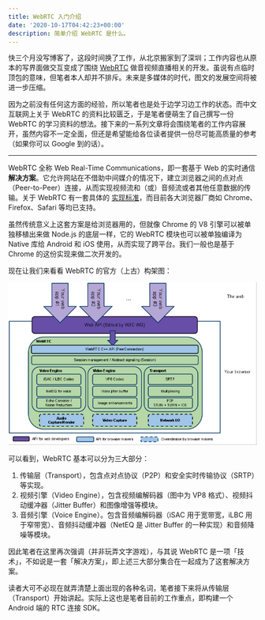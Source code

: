 ```yaml
---
title: WebRTC 入门介绍
date: '2020-10-17T04:42:23+00:00'
description: 简单介绍 WebRTC 是什么。
---
```


快三个月没写博客了，这段时间换了工作，从北京搬家到了深圳；工作内容也从原本的写界面做交互变成了围绕 [WebRTC](https://webrtc.org/) 做音视频直播相关的开发。虽说有点临时顶包的意味，但笔者本人却并不排斥。未来是多媒体的时代，图文的发展空间将被进一步压缩。

因为之前没有任何这方面的经验，所以笔者也是处于边学习边工作的状态。而中文互联网上关于 WebRTC 的资料比较匮乏，于是笔者便萌生了自己撰写一份 WebRTC 的学习资料的想法。接下来的一系列文章将会围绕笔者的工作内容展开，虽然内容不一定全面，但还是希望能给各位读者提供一份尽可能高质量的参考（如果你可以 Google 到的话）。

---

WebRTC 全称 Web Real-Time Communications，即一套基于 Web 的实时通信**解决方案**。它允许网站在不借助中间媒介的情况下，建立浏览器之间的点对点（Peer-to-Peer）连接，从而实现视频流和（或）音频流或者其他任意数据的传输。关于 WebRTC 有一套具体的 [实现标准](https://www.w3.org/TR/webrtc/)，而目前各大浏览器厂商如 Chrome、Firefox、Safari 等均已支持。

虽然传统意义上这套方案是给浏览器用的，但就像 Chrome 的 V8 引擎可以被单独移植出来做 Node.js 的底层一样，它的 WebRTC 模块也可以被单独编译为 Native 库给 Android 和 iOS 使用，从而实现了跨平台。我们一般也是基于 Chrome 的这份实现来做二次开发的。

现在让我们来看看 WebRTC 的官方（上古）构架图：

![WebRTC 构架图](./webrtc-architecture.png)

可以看到，WebRTC 基本可以分为三大部分：

1. 传输层（Transport），包含点对点协议（P2P）和安全实时传输协议（SRTP）等实现。
2. 视频引擎（Video Engine），包含视频编解码器（图中为 VP8 格式）、视频抖动缓冲器（Jitter Buffer）和图像增强等模块。
3. 音频引擎（Voice Engine）。包含音频编解码器（iSAC 用于宽带宽，iLBC 用于窄带宽）、音频抖动缓冲器（NetEQ 是 Jitter Buffer 的一种实现）和音频降噪等模块。

因此笔者在这里再次强调（并非玩弄文字游戏），与其说 WebRTC 是一项「技术」，不如说是一套「解决方案」，即上述三大部分集合在一起成为了这套解决方案。

读者大可不必现在就弄清楚上面出现的各种名词，笔者接下来将从传输层（Transport）开始讲起。实际上这也是笔者目前的工作重点，即构建一个 Android 端的 RTC 连接 SDK。